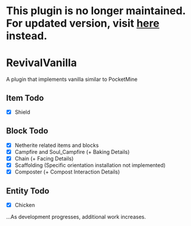 # This plugin is no longer maintained. For updated version, visit [here](https://github.com/skh6075/PMExpansion) instead.

# RevivalVanilla
A plugin that implements vanilla similar to PocketMine

## Item Todo

* [x] Shield

## Block Todo

* [x] Netherite related items and blocks
* [x] Campfire and Soul_Campfire (+ Baking Details)
* [x] Chain (+ Facing Details)
* [x] Scaffolding (Specific orientation installation not implemented)
* [x] Composter (+ Compost Interaction Details)

## Entity Todo

* [x] Chicken

...As development progresses, additional work increases.
